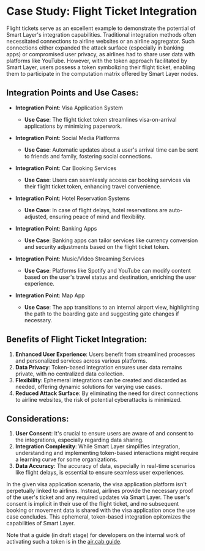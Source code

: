 # Case Study: Flight Ticket Integration

Flight tickets serve as an excellent example to demonstrate the potential of Smart Layer's integration capabilities. Traditional integration methods often necessitated connections to airline websites or an airline aggregator. Such connections either expanded the attack surface (especially in banking apps) or compromised user privacy, as airlines had to share user data with platforms like YouTube. However, with the token approach facilitated by Smart Layer, users possess a token symbolizing their flight ticket, enabling them to participate in the computation matrix offered by Smart Layer nodes.

## Integration Points and Use Cases:

- **Integration Point**: Visa Application System
  - **Use Case**: The flight ticket token streamlines visa-on-arrival applications by minimizing paperwork.

- **Integration Point**: Social Media Platforms
  - **Use Case**: Automatic updates about a user's arrival time can be sent to friends and family, fostering social connections.

- **Integration Point**: Car Booking Services
  - **Use Case**: Users can seamlessly access car booking services via their flight ticket token, enhancing travel convenience.

- **Integration Point**: Hotel Reservation Systems
  - **Use Case**: In case of flight delays, hotel reservations are auto-adjusted, ensuring peace of mind and flexibility.

- **Integration Point**: Banking Apps
  - **Use Case**: Banking apps can tailor services like currency conversion and security adjustments based on the flight ticket token.

- **Integration Point**: Music/Video Streaming Services
  - **Use Case**: Platforms like Spotify and YouTube can modify content based on the user's travel status and destination, enriching the user experience.

- **Integration Point**: Map App
  - **Use Case**: The app transitions to an internal airport view, highlighting the path to the boarding gate and suggesting gate changes if necessary.

## Benefits of Flight Ticket Integration:

1. **Enhanced User Experience**: Users benefit from streamlined processes and personalized services across various platforms.
2. **Data Privacy**: Token-based integration ensures user data remains private, with no centralized data collection.
3. **Flexibility**: Ephemeral integrations can be created and discarded as needed, offering dynamic solutions for varying use cases.
4. **Reduced Attack Surface**: By eliminating the need for direct connections to airline websites, the risk of potential cyberattacks is minimized.

## Considerations:

1. **User Consent**: It's crucial to ensure users are aware of and consent to the integrations, especially regarding data sharing.
2. **Integration Complexity**: While Smart Layer simplifies integration, understanding and implementing token-based interactions might require a learning curve for some organizations.
3. **Data Accuracy**: The accuracy of data, especially in real-time scenarios like flight delays, is essential to ensure seamless user experiences.

In the given visa application scenario, the visa application platform isn't perpetually linked to airlines. Instead, airlines provide the necessary proof of the user's ticket and any required updates via Smart Layer. The user's consent is implicit in their use of the flight ticket, and no subsequent booking or movement data is shared with the visa application once the use case concludes. This ephemeral, token-based integration epitomizes the capabilities of Smart Layer.

Note that a guide (in draft stage) for developers on the internal work of activating such a token is in the [air.cab guide](../guide/air.cab.md).
